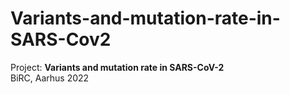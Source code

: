 # Variants-and-mutation-rate-in-SARS-Cov2
Project: **Variants and mutation rate in SARS-CoV-2**   
BiRC, Aarhus 2022
